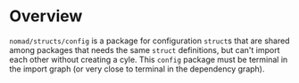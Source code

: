 # Overview

`nomad/structs/config` is a package for configuration `struct`s that are
shared among packages that needs the same `struct` definitions, but can't
import each other without creating a cyle. This `config` package must be
terminal in the import graph (or very close to terminal in the dependency
graph).
